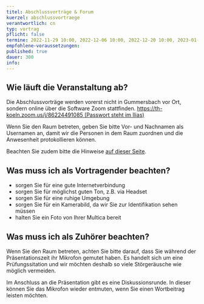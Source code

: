 ```yaml
---
titel: Abschlussvorträge & Forum
kuerzel: abschlussvortraege
verantwortlich: cn
typ: vortrag
pflicht: false
termine: 2022-11-29 10:00, 2022-12-06 10:00, 2022-12-20 10:00, 2023-01-10 10:00, 2023-01-31 09:00
empfohlene-voraussetzungen: 
published: true
dauer: 300
info: 
---
```


## 

## Wie läuft die Veranstaltung ab?
Die Abschlussvorträge werden vorerst nicht in Gummersbach vor Ort, sondern online über die Software Zoom stattfinden.
[https://th-koeln.zoom.us/j/86224491085 (Passwort steht im Ilias)](https://th-koeln.zoom.us/j/86224491085)

Wenn Sie den Raum betreten, geben Sie bitte Vor- und Nachnamen als Usernamen an, damit wir die Personen in dem Raum zuordnen und die Anwesenheit protokollieren können.

Beachten Sie zudem bitte die Hinweise [auf dieser Seite](/mi-bachelor-praxisprojektseminar/hinweise-onlinesessions).

## Was muss ich als Vortragender beachten?
* sorgen Sie für eine gute Internetverbindung
* sorgen Sie für möglichst guten Ton, z.B. via Headset
* sorgen Sie für eine ruhige Umgebung
* sorgen Sie für ein Kamerabild, da wir Sie zur Identifikation sehen müssen
* halten Sie ein Foto von Ihrer Multica bereit

## Was muss ich als Zuhörer beachten?
Wenn Sie den Raum betreten, achten Sie bitte darauf, dass Sie während der Präsentationszeit ihr Mikrofon gemutet haben. Es handelt sich um eine Prüfungssitation und wir möchten deshalb so viele Störgeräusche wie möglich vermeiden.

Im Anschluss an die Präsentation gibt es eine Diskussionsrunde. In dieser können Sie das Mikrofon wieder entmuten, wenn Sie einen Wortbeitrag leisten möchten.
